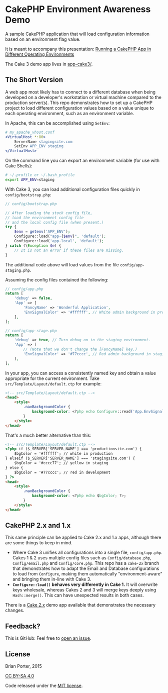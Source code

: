 # CakePHP Environment Awareness Demo

A sample CakePHP application that will load configuration information based on an environment flag value.

It is meant to accompany this presentation: [Running a CakePHP App in Different Operating Environments](slides/)

The Cake 3 demo app lives in [app-cake3/](app-cake3/).


## The Short Version

A web app most likely has to connect to a different database when being developed on a developer's workstation or virtual machine compared to the production server(s). This repo demonstrates how to set up a CakePHP project to load different configuration values based on a value unique to each operating environment, such as an environment variable.


In Apache, this can be accomplished using `SetEnv`:

```apache
# my_apache_vhost.conf
<VirtualHost *:80>
    ServerName stagingsite.com
    SetEnv APP_ENV staging
</VirtualHost>
```


On the command line you can export an environment variable (for use with Cake Shells):

```bash
# ~/.profile or ~/.bash_profile
export APP_ENV=staging
```


With Cake 3, you can load additional configuration files quickly in `config/bootstrap.php`:

```php
// config/bootstrap.php

// After loading the stock config file,
// load the environment config file
// and the local config file (when present.)
try {
	$env = getenv('APP_ENV');
	Configure::load("app-{$env}", 'default');
	Configure::load('app-local', 'default');
} catch (\Exception $e) {
	// It is not an error if these files are missing.
}
```


The additional code above will load values from the file `config/app-staging.php`.

Assuming the config files contained the following:

```php
// config/app.php
return [
	'debug' => false,
    'App' => [
    	'FancyName' => 'Wonderful Application',
    	'EnvSignalColor' => '#ffffff', // White admin background in production.
    ],
];
```

```php
// config/app-stage.php
return [
	'debug' => true, // Turn debug on in the staging environment.
    'App' => [
    	// (Note that we don't change the [FancyName] key.)
    	'EnvSignalColor' => '#77cccc', // Red admin background in staging.
    ],
];
```


In your app, you can access a consistently named key and obtain a value appropriate for the current environment. Take `src/Template/Layout/default.ctp` for example:

```html
<!-- src/Template/Layout/default.ctp -->
<head>
	<style>
		.navBackgroundColor {
			background-color: <?php echo Configure::read('App.EnvSignalColor'); ?>;
		}
	</style>
</head>
```


That's a much better alternative than this:

```html
<!-- src/Template/Layout/default.ctp -->
<?php if ($_SERVER['SERVER_NAME'] === 'productionsite.com') {
	$bgColor = '#ffffff'; // white in production
} elseif ($_SERVER['SERVER_NAME'] === 'stagingsite.com') {
	$bgColor = '#cccc77'; // yellow in staging
} else {
	$bgColor = '#77cccc'; // red in development
} ?>
<head>
	<style>
		.navBackgroundColor {
			background-color: <?php echo $bgColor; ?>;
		}
	</style>
</head>
```


## CakePHP 2.x and 1.x

This same principle can be applied to Cake 2.x and 1.x apps, although there are some things to keep in mind.

* Where Cake 3 unifies all configurations into a single file, `config/app.php`. Cakes 1 & 2 uses multiple config files such as `Config/database.php`, `Config/email.php` and `Config/core.php`. This repo has a `cake-2x` branch that demonstrates how to adapt the Email and Database configurations to load from `Configure`, making them automatically "environment-aware" and bringing them in-line with Cake 3.
* **`Configure::load()` behaves very differently in Cake 1.** It will overwrite keys wholesale, whereas Cakes 2 and 3 will merge keys deeply using `Hash::merge()`. This can have unexpected results in both cases.

There is a [Cake 2.x](app-cake2/) demo app available that demonstrates the necessary changes.


## Feedback?

This is GitHub: Feel free to [open an issue](https://github.com/beporter/CakePHP-EnvAwareness/issues).


## License

Brian Porter, 2015

[CC BY-SA 4.0](http://creativecommons.org/licenses/by-sa/4.0/)

Code released under the [MIT license](LICENSE.md).
